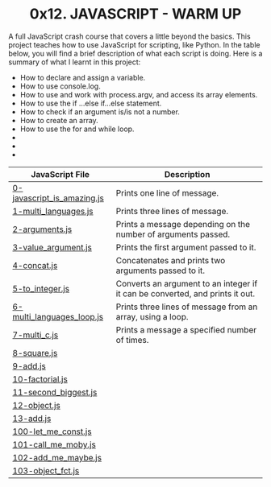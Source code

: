 <h1 align="center"><b>0x12. JAVASCRIPT - WARM UP</b></h1>

A full JavaScript crash course that covers a little beyond the basics. This project teaches how to use JavaScript for scripting, like Python. In the table below, you will find a brief description of what each script is doing. Here is a summary of what I learnt in this project:

<ul>
<li>How to declare and assign a variable.</li>
<li>How to use console.log.</li>
<li>How to use and work with process.argv, and access its array elements.</li>
<li>How to use the if ...else if...else statement.</li>
<li>How to check if an argument is/is not a number.</li>
<li>How to create an array.</li>
<li>How to use the for and while loop.</li>
<li></li>
<li></li>
<li></li>
</ul>

|JavaScript File| Description|
|--- |---|
|[0-javascript_is_amazing.js](https://github.com/GM-Samuelstein/alx-higher_level_programming/blob/master/0x12-javascript-warm_up/0-javascript_is_amazing.js)|Prints one line of message.|
|[1-multi_languages.js](https://github.com/GM-Samuelstein/alx-higher_level_programming/blob/master/0x12-javascript-warm_up/1-multi_languages.js)|Prints three lines of message.|
|[2-arguments.js](https://github.com/GM-Samuelstein/alx-higher_level_programming/blob/master/0x12-javascript-warm_up/2-arguments.js)|Prints a message depending on the number of arguments passed.|
|[3-value_argument.js](https://github.com/GM-Samuelstein/alx-higher_level_programming/blob/master/0x12-javascript-warm_up/3-value_argument.js)|Prints the first argument passed to it.|
|[4-concat.js](https://github.com/GM-Samuelstein/alx-higher_level_programming/blob/master/0x12-javascript-warm_up/4-concat.js)|Concatenates and prints two arguments passed to it.|
|[5-to_integer.js](https://github.com/GM-Samuelstein/alx-higher_level_programming/blob/master/0x12-javascript-warm_up/5-to_integer.js)|Converts an argument to an integer if it can be converted, and prints it out.|
|[6-multi_languages_loop.js](https://github.com/GM-Samuelstein/alx-higher_level_programming/blob/master/0x12-javascript-warm_up/6-multi_languages_loop.js)|Prints three lines of message from an array, using a loop.|
|[7-multi_c.js](https://github.com/GM-Samuelstein/alx-higher_level_programming/blob/master/0x12-javascript-warm_up/7-multi_c.js)|Prints a message a specified number of times.|
|[8-square.js](https://github.com/GM-Samuelstein/alx-higher_level_programming/blob/master/0x12-javascript-warm_up/8-square.js)||
|[9-add.js](https://github.com/GM-Samuelstein/alx-higher_level_programming/blob/master/0x12-javascript-warm_up/9-add.js)||
|[10-factorial.js](https://github.com/GM-Samuelstein/alx-higher_level_programming/blob/master/0x12-javascript-warm_up/10-factorial.js)||
|[11-second_biggest.js](https://github.com/GM-Samuelstein/alx-higher_level_programming/blob/master/0x12-javascript-warm_up/11-second_biggest.js)||
|[12-object.js](https://github.com/GM-Samuelstein/alx-higher_level_programming/blob/master/0x12-javascript-warm_up/12-object.js)||
|[13-add.js](https://github.com/GM-Samuelstein/alx-higher_level_programming/blob/master/0x12-javascript-warm_up/13-add.js)||
|[100-let_me_const.js](https://github.com/GM-Samuelstein/alx-higher_level_programming/blob/master/0x12-javascript-warm_up/100-let_me_const.js)||
|[101-call_me_moby.js](https://github.com/GM-Samuelstein/alx-higher_level_programming/blob/master/0x12-javascript-warm_up/101-call_me_moby.js)||
|[102-add_me_maybe.js](https://github.com/GM-Samuelstein/alx-higher_level_programming/blob/master/0x12-javascript-warm_up/102-add_me_maybe.js)||
|[103-object_fct.js](https://github.com/GM-Samuelstein/alx-higher_level_programming/blob/master/0x12-javascript-warm_up/103-object_fct.js)||
